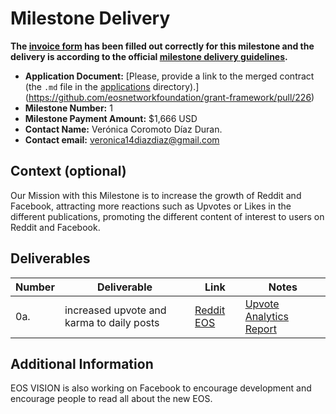 # Milestone Delivery

**The [invoice form](https://forms.gle/wLuAzXKa9qYrZQob9) has been filled out correctly for this milestone and the delivery is according to the official [milestone delivery guidelines](https://github.com/eosnetworkfoundation/grant-framework/blob/master/docs/milestone-deliverables-guidelines.md).**  

* **Application Document:** [Please, provide a link to the merged contract (the `.md` file in the [applications](https://github.com/eosnetworkfoundation/grant-framework/tree/master/applications) directory).](https://github.com/eosnetworkfoundation/grant-framework/pull/226)
* **Milestone Number:** 1
* **Milestone Payment Amount:** $1,666 USD
* **Contact Name:** Verónica Coromoto Díaz Duran.
* **Contact email:** veronica14diazdiaz@gmail.com

## Context (optional)
Our Mission with this Milestone is to increase the growth of Reddit and Facebook, attracting more reactions such as Upvotes or Likes in the different publications, promoting the different content of interest to users on Reddit and Facebook.
## Deliverables

| Number | Deliverable | Link | Notes |
| ------------- | ------------- | ------------- |------------- |
| 0a. | increased upvote and karma to daily posts | [Reddit EOS](https://www.reddit.com/r/eos/) | [ Upvote Analytics Report](https://bywire.news/u/eos_vision) | 

## Additional Information
EOS VISION is also working on Facebook to encourage development and encourage people to read all about the new EOS.
